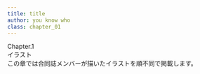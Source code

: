 ```yaml
---
title: title
author: you know who
class: chapter_01
---
```


<div class="chapter-warapper">
  <div class="chapter-number">Chapter.1</div>
  <div class="chapter-title">イラスト</div>
  <div class="chapter-text">この章では合同誌メンバーが描いたイラストを順不同で掲載します。</div>
</div>
